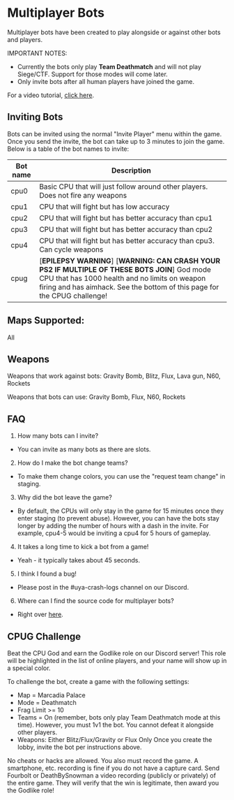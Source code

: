 # Multiplayer Bots

Multiplayer bots have been created to play alongside or against other bots and players.

IMPORTANT NOTES:
- Currently the bots only play **Team Deathmatch** and will not play Siege/CTF. Support for those modes will come later.
- Only invite bots after all human players have joined the game.

For a video tutorial, [click here](https://www.youtube.com/watch?v=kq6FEfRyoZg).

## Inviting Bots
Bots can be invited using the normal "Invite Player" menu within the game. Once you send the invite, the bot can take up to 3 minutes to join the game.
Below is a table of the bot names to invite:

| Bot name  | Description |
| ------------- | ------------- |
| cpu0  | Basic CPU that will just follow around other players. Does not fire any weapons  |
| cpu1  | CPU that will fight but has low accuracy |
| cpu2  | CPU that will fight but has better accuracy than cpu1 |
| cpu3  | CPU that will fight but has better accuracy than cpu2 |
| cpu4  | CPU that will fight but has better accuracy than cpu3. Can cycle weapons |
| cpug  | [**EPILEPSY WARNING**] [**WARNING: CAN CRASH YOUR PS2 IF MULTIPLE OF THESE BOTS JOIN**] God mode CPU that has 1000 health and no limits on weapon firing and has aimhack. See the bottom of this page for the CPUG challenge! |


## Maps Supported:
All


## Weapons
Weapons that work against bots: Gravity Bomb, Blitz, Flux, Lava gun, N60, Rockets

Weapons that bots can use: Gravity Bomb, Flux, N60, Rockets


## FAQ
1. How many bots can I invite?
- You can invite as many bots as there are slots.

2. How do I make the bot change teams?
- To make them change colors, you can use the "request team change" in staging.

3. Why did the bot leave the game?
- By default, the CPUs will only stay in the game for 15 minutes once they enter staging (to prevent abuse). However, you can have the bots stay longer by adding the number of hours with a dash in the invite. For example, cpu4-5 would be inviting a cpu4 for 5 hours of gameplay.

4. It takes a long time to kick a bot from a game!
- Yeah - it typically takes about 45 seconds.

5. I think I found a bug!
- Please post in the #uya-crash-logs channel on our Discord.

6. Where can I find the source code for multiplayer bots?
- Right over [here](https://github.com/Horizon-Private-Server/horizon-uya-bot).


## CPUG Challenge
Beat the CPU God and earn the Godlike role on our Discord server! This role will be highlighted in the list of online players, and your name will show up in a special color.

To challenge the bot, create a game with the following settings:
- Map = Marcadia Palace
- Mode = Deathmatch
- Frag Limit >= 10
- Teams = On (remember, bots only play Team Deathmatch mode at this time). However, you must 1v1 the bot. You cannot defeat it alongside other players.
- Weapons: Either Blitz/Flux/Gravity or Flux Only
Once you create the lobby, invite the bot per instructions above.

No cheats or hacks are allowed. You also must record the game. A smartphone, etc. recording is fine if you do not have a capture card. Send Fourbolt or DeathBySnowman a video recording (publicly or privately) of the entire game. They will verify that the win is legitimate, then award you the Godlike role!
